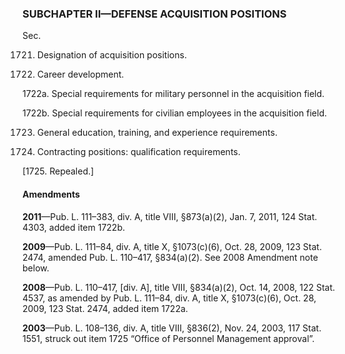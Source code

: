 ### SUBCHAPTER II—DEFENSE ACQUISITION POSITIONS ###

Sec.

1721. Designation of acquisition positions.

1722. Career development.

1722a. Special requirements for military personnel in the acquisition field.

1722b. Special requirements for civilian employees in the acquisition field.

1723. General education, training, and experience requirements.

1724. Contracting positions: qualification requirements.

[1725. Repealed.]

#### Amendments ####

**2011**—Pub. L. 111–383, div. A, title VIII, §873(a)(2), Jan. 7, 2011, 124 Stat. 4303, added item 1722b.

**2009**—Pub. L. 111–84, div. A, title X, §1073(c)(6), Oct. 28, 2009, 123 Stat. 2474, amended Pub. L. 110–417, §834(a)(2). See 2008 Amendment note below.

**2008**—Pub. L. 110–417, [div. A], title VIII, §834(a)(2), Oct. 14, 2008, 122 Stat. 4537, as amended by Pub. L. 111–84, div. A, title X, §1073(c)(6), Oct. 28, 2009, 123 Stat. 2474, added item 1722a.

**2003**—Pub. L. 108–136, div. A, title VIII, §836(2), Nov. 24, 2003, 117 Stat. 1551, struck out item 1725 “Office of Personnel Management approval”.